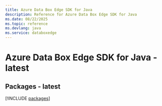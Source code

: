 ```yaml
---
title: Azure Data Box Edge SDK for Java
description: Reference for Azure Data Box Edge SDK for Java
ms.date: 08/22/2025
ms.topic: reference
ms.devlang: java
ms.service: databoxedge
---
```

# Azure Data Box Edge SDK for Java - latest
## Packages - latest
[!INCLUDE [packages](data-box-edge-index.md)]